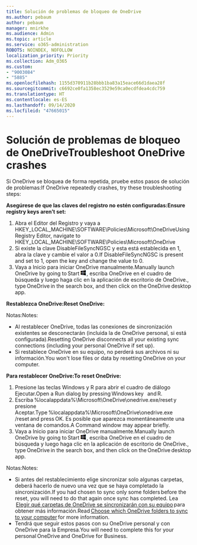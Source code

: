 ```yaml
---
title: Solución de problemas de bloqueo de OneDrive
ms.author: pebaum
author: pebaum
manager: mnirkhe
ms.audience: Admin
ms.topic: article
ms.service: o365-administration
ROBOTS: NOINDEX, NOFOLLOW
localization_priority: Priority
ms.collection: Adm_O365
ms.custom:
- "9003084"
- "5885"
ms.openlocfilehash: 1155d370911b28bbb1ba83a15eace66d1daea28f
ms.sourcegitcommit: c6692ce0fa1358ec3529e59ca0ecdfdea4cdc759
ms.translationtype: HT
ms.contentlocale: es-ES
ms.lasthandoff: 09/14/2020
ms.locfileid: "47665015"
---
```

# <a name="troubleshoot-onedrive-crashes"></a><span data-ttu-id="c9699-102">Solución de problemas de bloqueo de OneDrive</span><span class="sxs-lookup"><span data-stu-id="c9699-102">Troubleshoot OneDrive crashes</span></span>

<span data-ttu-id="c9699-103">Si OneDrive se bloquea de forma repetida, pruebe estos pasos de solución de problemas:</span><span class="sxs-lookup"><span data-stu-id="c9699-103">If OneDrive repeatedly crashes, try these troubleshooting steps:</span></span>

<span data-ttu-id="c9699-104">**Asegúrese de que las claves del registro no estén configuradas:**</span><span class="sxs-lookup"><span data-stu-id="c9699-104">**Ensure registry keys aren’t set:**</span></span>

1. <span data-ttu-id="c9699-105">Abra el Editor del Registro y vaya a HKEY_LOCAL_MACHINE\SOFTWARE\Policies\Microsoft\OneDrive</span><span class="sxs-lookup"><span data-stu-id="c9699-105">Using Registry Editor, navigate to HKEY_LOCAL_MACHINE\SOFTWARE\Policies\Microsoft\OneDrive</span></span>
2. <span data-ttu-id="c9699-106">Si existe la clave DisableFileSyncNGSC y esta está establecida en 1, abra la clave y cambie el valor a 0.</span><span class="sxs-lookup"><span data-stu-id="c9699-106">If DisableFileSyncNGSC is present and set to 1, open the key and change the value to 0.</span></span>
3. <span data-ttu-id="c9699-107">Vaya a Inicio para iniciar OneDrive manualmente.</span><span class="sxs-lookup"><span data-stu-id="c9699-107">Manually launch OneDrive by going to Start</span></span> ![Presione la tecla Windows](data:image/png;base64,iVBORw0KGgoAAAANSUhEUgAAABEAAAAOCAYAAADJ7fe0AAAAAXNSR0IArs4c6QAAAARnQU1BAACxjwv8YQUAAAAJcEhZcwAADsQAAA7EAZUrDhsAAADxSURBVDhPY/wPBAx4wR+Gd6/fM7x9/ZTh9ZuXDGdPnWE4tH0rw/UHDxlaVp9kCDCSYWABKfv35wfD+/cfGV4+fcLw5uVjhlOXzzFsX/qWYebmZAZPWWOGO2DD8ACQS9Y3e4Bcg4Y9/t94fPa/CoY4Aq8/+xik/T8TkEMxGDyGgANWwSqeobvbGSyAADIM3BwCDKXd3QyfoCLoQEGAA0xTxSWjsYMJwLHjkruU4UXSJ4YnT54x3Dh/luHmjfMMmw9wMjCDlRAGBDPgjy8fGT5//8rw9P4Thge3zzNcvXmDYevmfQzXb1xlmH/0ATADyjAAAKdWkD3ZSwNeAAAAAElFTkSuQmCC)<span data-ttu-id="c9699-109">, escriba OneDrive en el cuadro de búsqueda y luego haga clic en la aplicación de escritorio de OneDrive.</span><span class="sxs-lookup"><span data-stu-id="c9699-109">, type OneDrive in the search box, and then click on the OneDrive desktop app.</span></span>

<span data-ttu-id="c9699-110">**Restablezca OneDrive:**</span><span class="sxs-lookup"><span data-stu-id="c9699-110">**Reset OneDrive:**</span></span>

<span data-ttu-id="c9699-111">Notas:</span><span class="sxs-lookup"><span data-stu-id="c9699-111">Notes:</span></span>

- <span data-ttu-id="c9699-112">Al restablecer OneDrive, todas las conexiones de sincronización existentes se desconectarán (incluida la de OneDrive personal, si está configurada).</span><span class="sxs-lookup"><span data-stu-id="c9699-112">Resetting OneDrive disconnects all your existing sync connections (including your personal OneDrive if set up).</span></span>
- <span data-ttu-id="c9699-113">Si restablece OneDrive en su equipo, no perderá sus archivos ni su información.</span><span class="sxs-lookup"><span data-stu-id="c9699-113">You won't lose files or data by resetting OneDrive on your computer.</span></span>

<span data-ttu-id="c9699-114">**Para restablecer OneDrive:**</span><span class="sxs-lookup"><span data-stu-id="c9699-114">**To reset OneDrive:**</span></span>

1. <span data-ttu-id="c9699-115">Presione las teclas Windows y R para abrir el cuadro de diálogo Ejecutar.</span><span class="sxs-lookup"><span data-stu-id="c9699-115">Open a Run dialog by pressing Windows key    and R.</span></span>
2. <span data-ttu-id="c9699-116">Escriba %localappdata%\Microsoft\OneDrive\onedrive.exe/reset y presione Aceptar.</span><span class="sxs-lookup"><span data-stu-id="c9699-116">Type %localappdata%\Microsoft\OneDrive\onedrive.exe /reset and press OK.</span></span> <span data-ttu-id="c9699-117">Es posible que aparezca momentáneamente una ventana de comandos.</span><span class="sxs-lookup"><span data-stu-id="c9699-117">A Command window may appear briefly.</span></span>
3. <span data-ttu-id="c9699-118">Vaya a Inicio para iniciar OneDrive manualmente.</span><span class="sxs-lookup"><span data-stu-id="c9699-118">Manually launch OneDrive by going to Start</span></span> ![Presione la tecla Windows](data:image/png;base64,iVBORw0KGgoAAAANSUhEUgAAABEAAAAOCAYAAADJ7fe0AAAAAXNSR0IArs4c6QAAAARnQU1BAACxjwv8YQUAAAAJcEhZcwAADsQAAA7EAZUrDhsAAADxSURBVDhPY/wPBAx4wR+Gd6/fM7x9/ZTh9ZuXDGdPnWE4tH0rw/UHDxlaVp9kCDCSYWABKfv35wfD+/cfGV4+fcLw5uVjhlOXzzFsX/qWYebmZAZPWWOGO2DD8ACQS9Y3e4Bcg4Y9/t94fPa/CoY4Aq8/+xik/T8TkEMxGDyGgANWwSqeobvbGSyAADIM3BwCDKXd3QyfoCLoQEGAA0xTxSWjsYMJwLHjkruU4UXSJ4YnT54x3Dh/luHmjfMMmw9wMjCDlRAGBDPgjy8fGT5//8rw9P4Thge3zzNcvXmDYevmfQzXb1xlmH/0ATADyjAAAKdWkD3ZSwNeAAAAAElFTkSuQmCC)<span data-ttu-id="c9699-120">, escriba OneDrive en el cuadro de búsqueda y luego haga clic en la aplicación de escritorio de OneDrive.</span><span class="sxs-lookup"><span data-stu-id="c9699-120">, type OneDrive in the search box, and then click on the OneDrive desktop app.</span></span>

<span data-ttu-id="c9699-121">Notas:</span><span class="sxs-lookup"><span data-stu-id="c9699-121">Notes:</span></span>

- <span data-ttu-id="c9699-122">Si antes del restablecimiento elige sincronizar solo algunas carpetas, deberá hacerlo de nuevo una vez que se haya completado la sincronización.</span><span class="sxs-lookup"><span data-stu-id="c9699-122">If you had chosen to sync only some folders before the reset, you will need to do that again once sync has completed.</span></span> <span data-ttu-id="c9699-123">Lea  [Elegir qué carpetas de OneDrive se sincronizarán con su equipo](https://support.office.com/article/98b8b011-8b94-419b-aa95-a14ff2415e85) para obtener más información.</span><span class="sxs-lookup"><span data-stu-id="c9699-123">Read [Choose which OneDrive folders to sync to your computer](https://support.office.com/article/98b8b011-8b94-419b-aa95-a14ff2415e85) for more information.</span></span>
- <span data-ttu-id="c9699-124">Tendrá que seguir estos pasos con su OneDrive personal y con OneDrive para la Empresa.</span><span class="sxs-lookup"><span data-stu-id="c9699-124">You will need to complete this for your personal OneDrive and OneDrive for Business.</span></span>